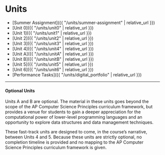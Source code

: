# Units

* [Summer Assignment]({{ "/units/summer-assignment" | relative_url }})
* [Unit 0]({{ "/units/unit0" | relative_url }})
* [Unit 1]({{ "/units/unit1" | relative_url }})
* [Unit 2]({{ "/units/unit2" | relative_url }})
* [Unit 3]({{ "/units/unit3" | relative_url }})
* [Unit 4]({{ "/units/unit4" | relative_url }})
* [Unit A]({{ "/units/unitA" | relative_url }})
* [Unit B]({{ "/units/unitB" | relative_url }})
* [Unit 5]({{ "/units/unit5" | relative_url }})
* [Unit 6]({{ "/units/unit6" | relative_url }})
* [Performance Tasks]({{ "/units/digital_portfolio" | relative_url }})

---

#### **Optional Units**

Units A and B are optional. The material in these units goes beyond the scope of the AP Computer Science Principles curriculum framework, but provides a venue for students to gain a deeper appreciation for the computational power of lower-level programming languages and an opportunity to explore data structures and data management techniques.

These fast-track units are designed to come, in the course’s narrative, between Units 4 and 5. Because these units are strictly optional, no completion timeline is provided and no mapping to the AP Computer Science Principles curriculum framework is given.
